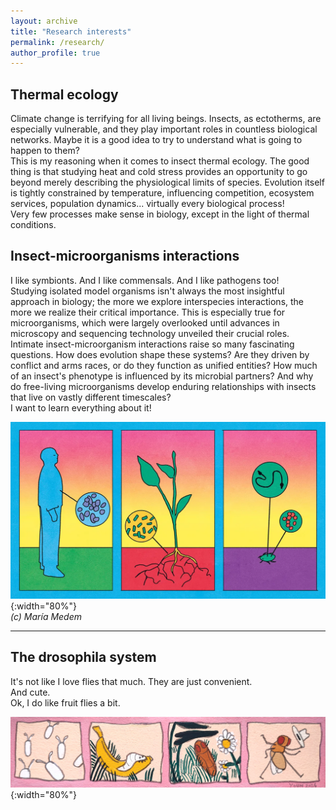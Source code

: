```yaml
---
layout: archive
title: "Research interests"
permalink: /research/
author_profile: true
---
```


## Thermal ecology

Climate change is terrifying for all living beings. Insects, as ectotherms, are especially vulnerable, and they play important roles in countless biological networks. Maybe it is a good idea to try to understand what is going to happen to them?  
This is my reasoning when it comes to insect thermal ecology. The good thing is that studying heat and cold stress provides an opportunity to go beyond merely describing the physiological limits of species. Evolution itself is tightly constrained by temperature, influencing competition, ecosystem services, population dynamics... virtually every biological process!  
Very few processes make sense in biology, except in the light of thermal conditions.

## Insect-microorganisms interactions

I like symbionts. And I like commensals. And I like pathogens too!  
Studying isolated model organisms isn't always the most insightful approach in biology; the more we explore interspecies interactions, the more we realize their critical importance. This is especially true for microorganisms, which were largely overlooked until advances in microscopy and sequencing technology unveiled their crucial roles.  
Intimate insect-microorganism interactions raise so many fascinating questions. How does evolution shape these systems? Are they driven by conflict and arms races, or do they function as unified entities? How much of an insect's phenotype is influenced by its microbial partners? And why do free-living microorganisms develop enduring relationships with insects that live on vastly different timescales?  
I want to learn everything about it!

![](/images/microbiota_medem.webp){:width="80%"}  
*(c) María Medem*

___

## The drosophila system

It's not like I love flies that much. They are just convenient.  
And cute.  
Ok, I do like fruit flies a bit.

![](/images/life_of_flies.jpg){:width="80%"}  
